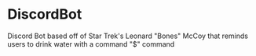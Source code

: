 # DiscordBot

Discord Bot based off of Star Trek's Leonard "Bones" McCoy that reminds users to drink water with a command "$" command
